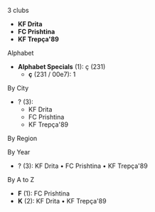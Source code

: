 3 clubs

- **KF Drita**
- **FC Prishtina**
- **KF Trepça'89**




Alphabet

- **Alphabet Specials** (1):  ç (231)
  - **ç** (231 / 00e7): 1




By City

- ? (3): 
  - KF Drita 
  - FC Prishtina 
  - KF Trepça'89 




By Region





By Year

- ? (3):   KF Drita • FC Prishtina • KF Trepça'89






By A to Z

- **F** (1): FC Prishtina
- **K** (2): KF Drita • KF Trepça'89




